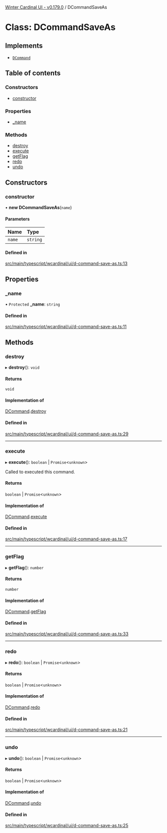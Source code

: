 [Winter Cardinal UI - v0.179.0](../index.md) / DCommandSaveAs

# Class: DCommandSaveAs

## Implements

- [`DCommand`](../interfaces/DCommand.md)

## Table of contents

### Constructors

- [constructor](DCommandSaveAs.md#constructor)

### Properties

- [\_name](DCommandSaveAs.md#_name)

### Methods

- [destroy](DCommandSaveAs.md#destroy)
- [execute](DCommandSaveAs.md#execute)
- [getFlag](DCommandSaveAs.md#getflag)
- [redo](DCommandSaveAs.md#redo)
- [undo](DCommandSaveAs.md#undo)

## Constructors

### constructor

• **new DCommandSaveAs**(`name`)

#### Parameters

| Name | Type |
| :------ | :------ |
| `name` | `string` |

#### Defined in

[src/main/typescript/wcardinal/ui/d-command-save-as.ts:13](https://github.com/winter-cardinal/winter-cardinal-ui/blob/v0.179.0/src/main/typescript/wcardinal/ui/d-command-save-as.ts#L13)

## Properties

### \_name

• `Protected` **\_name**: `string`

#### Defined in

[src/main/typescript/wcardinal/ui/d-command-save-as.ts:11](https://github.com/winter-cardinal/winter-cardinal-ui/blob/v0.179.0/src/main/typescript/wcardinal/ui/d-command-save-as.ts#L11)

## Methods

### destroy

▸ **destroy**(): `void`

#### Returns

`void`

#### Implementation of

[DCommand](../interfaces/DCommand.md).[destroy](../interfaces/DCommand.md#destroy)

#### Defined in

[src/main/typescript/wcardinal/ui/d-command-save-as.ts:29](https://github.com/winter-cardinal/winter-cardinal-ui/blob/v0.179.0/src/main/typescript/wcardinal/ui/d-command-save-as.ts#L29)

___

### execute

▸ **execute**(): `boolean` \| `Promise`<`unknown`\>

Called to executed this command.

#### Returns

`boolean` \| `Promise`<`unknown`\>

#### Implementation of

[DCommand](../interfaces/DCommand.md).[execute](../interfaces/DCommand.md#execute)

#### Defined in

[src/main/typescript/wcardinal/ui/d-command-save-as.ts:17](https://github.com/winter-cardinal/winter-cardinal-ui/blob/v0.179.0/src/main/typescript/wcardinal/ui/d-command-save-as.ts#L17)

___

### getFlag

▸ **getFlag**(): `number`

#### Returns

`number`

#### Implementation of

[DCommand](../interfaces/DCommand.md).[getFlag](../interfaces/DCommand.md#getflag)

#### Defined in

[src/main/typescript/wcardinal/ui/d-command-save-as.ts:33](https://github.com/winter-cardinal/winter-cardinal-ui/blob/v0.179.0/src/main/typescript/wcardinal/ui/d-command-save-as.ts#L33)

___

### redo

▸ **redo**(): `boolean` \| `Promise`<`unknown`\>

#### Returns

`boolean` \| `Promise`<`unknown`\>

#### Implementation of

[DCommand](../interfaces/DCommand.md).[redo](../interfaces/DCommand.md#redo)

#### Defined in

[src/main/typescript/wcardinal/ui/d-command-save-as.ts:21](https://github.com/winter-cardinal/winter-cardinal-ui/blob/v0.179.0/src/main/typescript/wcardinal/ui/d-command-save-as.ts#L21)

___

### undo

▸ **undo**(): `boolean` \| `Promise`<`unknown`\>

#### Returns

`boolean` \| `Promise`<`unknown`\>

#### Implementation of

[DCommand](../interfaces/DCommand.md).[undo](../interfaces/DCommand.md#undo)

#### Defined in

[src/main/typescript/wcardinal/ui/d-command-save-as.ts:25](https://github.com/winter-cardinal/winter-cardinal-ui/blob/v0.179.0/src/main/typescript/wcardinal/ui/d-command-save-as.ts#L25)
